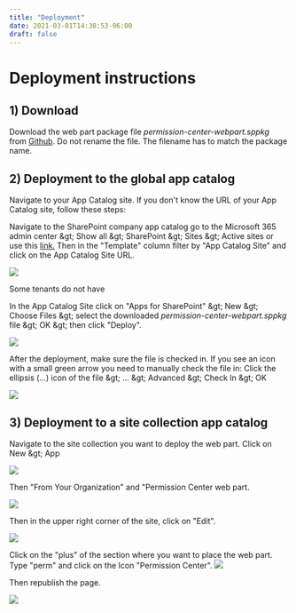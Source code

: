 ```yaml
---
title: "Deployment"
date: 2021-03-01T14:38:53-06:00
draft: false
---
```


# Deployment instructions

## 1) Download

Download the web part package file _permission-center-webpart.sppkg_ from [Github](https://github.com/WhizzyApps/SPO-Permission-Center-Web-Part/releases). Do not rename the file. The filename has to match the package name.

## 2) Deployment to the global app catalog

Navigate to your App Catalog site. If you don&#39;t know the URL of your App Catalog site, follow these steps:

Navigate to the SharePoint company app catalog go to the Microsoft 365 admin center \&gt; Show all \&gt; SharePoint \&gt; Sites \&gt; Active sites or use this [link.](https://[YOUR\_TENANT]-admin.sharepoint.com/_layouts/15/online/AdminHome.aspx#/siteManagement/view/ALL%20SITES) Then in the &quot;Template&quot; column filter by &quot;App Catalog Site&quot; and click on the App Catalog Site URL.

![](/Deployment/images/01.png)

Some tenants do not have

In the App Catalog Site click on &quot;Apps for SharePoint&quot; \&gt; New \&gt; Choose Files \&gt; select the downloaded _permission-center-webpart.sppkg_ file \&gt; OK \&gt; then click &quot;Deploy&quot;.

![](/Deployment/images/02.png)

After the deployment, make sure the file is checked in. If you see an icon with a small green arrow you need to manually check the file in: Click the ellipsis (…) icon of the file \&gt; … \&gt; Advanced \&gt; Check In \&gt; OK

![](/Deployment/images/03.png)

## 3) Deployment to a site collection app catalog

Navigate to the site collection you want to deploy the web part. Click on New \&gt; App

![](/Deployment/images/04.png)

Then &quot;From Your Organization&quot; and &quot;Permission Center web part.

![](/Deployment/images/05.png)

Then in the upper right corner of the site, click on &quot;Edit&quot;.

![](/Deployment/images/06.png)

Click on the &quot;plus&quot; of the section where you want to place the web part. Type &quot;perm&quot; and click on the Icon &quot;Permission Center&quot;. 
![](/Deployment/images/07.png)

Then republish the page.

![](/Deployment/images/08.png)